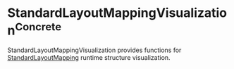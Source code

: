 # StandardLayoutMappingVisualization<sup>Concrete</sup>

StandardLayoutMappingVisualization provides functions for [StandardLayoutMapping](../StandardLayoutMapping/README.md) 
runtime structure visualization.
